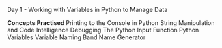 Day 1 - Working with Variables in Python to Manage Data

<B> Concepts Practised </B>
Printing to the Console in Python
String Manipulation and Code Intelligence
Debugging
The Python Input Function
Python Variables
Variable Naming
Band Name Generator
